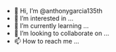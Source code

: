 - 👋 Hi, I’m @anthonygarcia135th
- 👀 I’m interested in ...
- 🌱 I’m currently learning ...
- 💞️ I’m looking to collaborate on ...
- 📫 How to reach me ...

<!---
anthonygarcia135th/anthonygarcia135th is a ✨ special ✨ repository because its `README.md` (this file) appears on your GitHub profile.
You can click the Preview link to take a look at your changes.
--->
